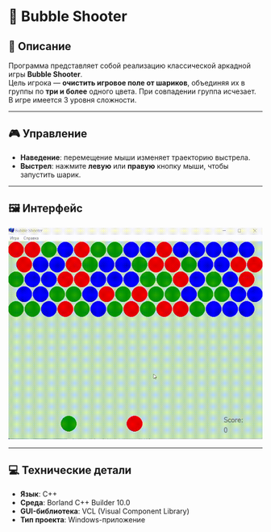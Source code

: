 # 🎯 Bubble Shooter

## 🧩 Описание

Программа представляет собой реализацию классической аркадной игры **Bubble Shooter**.  
Цель игрока — **очистить игровое поле от шариков**, объединяя их в группы по **три и более** одного цвета. При совпадении группа исчезает.
В игре имеется 3 уровня сложности.

---

## 🎮 Управление

- **Наведение**: перемещение мыши изменяет траекторию выстрела.
- **Выстрел**: нажмите **левую** или **правую** кнопку мыши, чтобы запустить шарик.

---

## 🖼️ Интерфейс

<img src="images/game_process.gif" alt="Геймплей игры" width="700" />

---

## 💻 Технические детали

- **Язык**: C++
- **Среда**: Borland C++ Builder 10.0
- **GUI-библиотека**: VCL (Visual Component Library)
- **Тип проекта**: Windows-приложение
